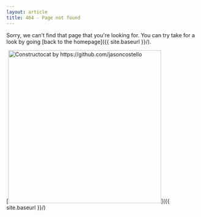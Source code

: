 ```yaml
---
layout: article
title: 404 - Page not found
---
```


Sorry, we can't find that page that you're looking for. You can try take for a look by going [back to the homepage]({{ site.baseurl }}/).

[<img src="{{ site.baseurl }}/images/404.jpg" alt="Constructocat by https://github.com/jasoncostello" style="width: 400px;"/>]({{ site.baseurl }}/)

